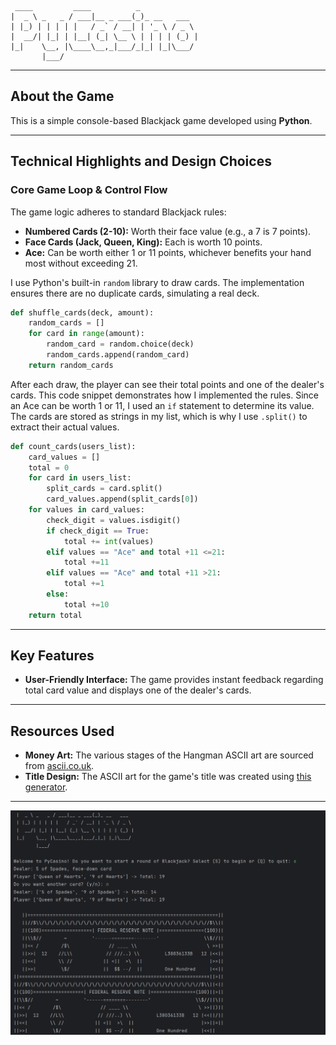 ```
 ____         ____          _             
|  _ \ _   _ / ___|__ _ ___(_)_ __   ___  
| |_) | | | | |   / _` / __| | '_ \ / _ \ 
|  __/| |_| | |__| (_| \__ \ | | | | (_) |
|_|    \__, |\____\__,_|___/_|_| |_|\___/ 
       |___/                 
```

-----

## About the Game

This is a simple console-based Blackjack game developed using **Python**.

-----

## Technical Highlights and Design Choices

### Core Game Loop & Control Flow

The game logic adheres to standard Blackjack rules:

  * **Numbered Cards (2-10):** Worth their face value (e.g., a 7 is 7 points).
  * **Face Cards (Jack, Queen, King):** Each is worth 10 points.
  * **Ace:** Can be worth either 1 or 11 points, whichever benefits your hand most without exceeding 21.

I use Python's built-in `random` library to draw cards. The implementation ensures there are no duplicate cards, simulating a real deck.

```python
def shuffle_cards(deck, amount):
    random_cards = []
    for card in range(amount):
        random_card = random.choice(deck)
        random_cards.append(random_card)
    return random_cards
```

After each draw, the player can see their total points and one of the dealer's cards. This code snippet demonstrates how I implemented the rules. Since an Ace can be worth 1 or 11, I used an `if` statement to determine its value. The cards are stored as strings in my list, which is why I use `.split()` to extract their actual values.

```python
def count_cards(users_list):
    card_values = []
    total = 0
    for card in users_list:
        split_cards = card.split()
        card_values.append(split_cards[0])
    for values in card_values:
        check_digit = values.isdigit()
        if check_digit == True:
            total += int(values)
        elif values == "Ace" and total +11 <=21:
            total +=11
        elif values == "Ace" and total +11 >21:
            total +=1
        else:
            total +=10
    return total
```

-----

## Key Features

  * **User-Friendly Interface:** The game provides instant feedback regarding total card value and displays one of the dealer's cards.

-----

## Resources Used

  * **Money Art:** The various stages of the Hangman ASCII art are sourced from [ascii.co.uk](https://ascii.co.uk/art/money).
  * **Title Design:** The ASCII art for the game's title was created using [this generator](https://budavariam.github.io/asciiart-text/).

-----
![Screenshot](Screenshots/Blackjack.png)
